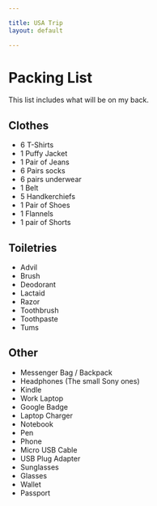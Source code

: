 ```yaml
---

title: USA Trip
layout: default

---
```


# Packing List

This list includes what will be on my back.

## Clothes

 * 6 T-Shirts
 * 1 Puffy Jacket
 * 1 Pair of Jeans
 * 6 Pairs socks
 * 6 pairs underwear
 * 1 Belt
 * 5 Handkerchiefs
 * 1 Pair of Shoes
 * 1 Flannels
 * 1 pair of Shorts

## Toiletries

 * Advil
 * Brush
 * Deodorant
 * Lactaid
 * Razor
 * Toothbrush
 * Toothpaste
 * Tums

## Other

 * Messenger Bag / Backpack
 * Headphones (The small Sony ones)
 * Kindle
 * Work Laptop
 * Google Badge
 * Laptop Charger
 * Notebook
 * Pen
 * Phone
 * Micro USB Cable
 * USB Plug Adapter
 * Sunglasses
 * Glasses
 * Wallet
 * Passport

